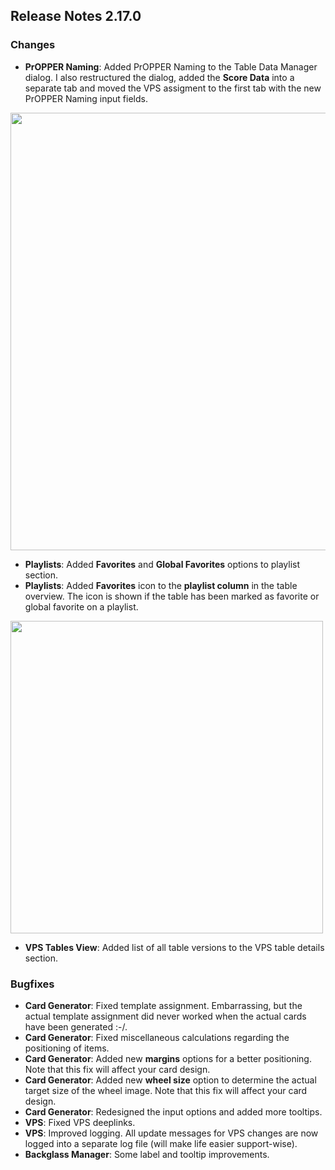 ## Release Notes 2.17.0

### Changes

- **PrOPPER Naming**: Added PrOPPER Naming to the Table Data Manager dialog. I also restructured the dialog, added the **Score Data** into a separate tab and moved the VPS assigment to the first tab with the new PrOPPER Naming input fields.

<img src="https://raw.githubusercontent.com/syd711/vpin-studio/main/documentation/tables/propper-naming.png" width="700" />

- **Playlists**: Added **Favorites** and **Global Favorites** options to playlist section.  
- **Playlists**: Added **Favorites** icon to the **playlist column** in the table overview. The icon is shown if the table has been marked as favorite or global favorite on a playlist.

<img src="https://raw.githubusercontent.com/syd711/vpin-studio/main/documentation/tables/favorites-icon.png" width="500" />
  
- **VPS Tables View**: Added list of all table versions to the VPS table details section.

### Bugfixes

- **Card Generator**: Fixed template assignment. Embarrassing, but the actual template assignment did never worked when the actual cards have been generated :-/.
- **Card Generator**: Fixed miscellaneous calculations regarding the positioning of items.
- **Card Generator**: Added new **margins** options for a better positioning. Note that this fix will affect your card design.
- **Card Generator**: Added new **wheel size** option to determine the actual target size of the wheel image. Note that this fix will affect your card design.
- **Card Generator**: Redesigned the input options and added more tooltips.
- **VPS**: Fixed VPS deeplinks.
- **VPS**: Improved logging. All update messages for VPS changes are now logged into a separate log file (will make life easier support-wise).
- **Backglass Manager**: Some label and tooltip improvements.

